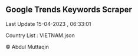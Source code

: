 

## Google Trends Keywords Scraper 
 
Last Update 15-04-2023 , 06:33:01

Country List :
VIETNAM.json



© Abdul Muttaqin 
